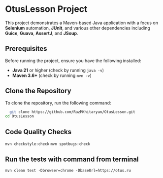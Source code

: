 # OtusLesson Project

This project demonstrates a Maven-based Java application with a focus on **Selenium** automation, **JUnit**, and
various other dependencies including **Guice**, **Guava**, **AssertJ**, and **JSoup**.

## Prerequisites

Before running the project, ensure you have the following installed:

- **Java 21** or higher (check by running `java -v`)
- **Maven 3.6+** (check by running `mvn -v`)

## Clone the Repository

To clone the repository, run the following command:

```bash
  git clone https://github.com/RazMKhitaryan/OtusLesson.git
cd OtusLesson
```

## Code Quality Checks

`mvn checkstyle:check`
`mvn spotbugs:check`

## Run the tests with command from terminal

`mvn clean test -Dbrowser=chrome -DbaseUrl=https://otus.ru`
